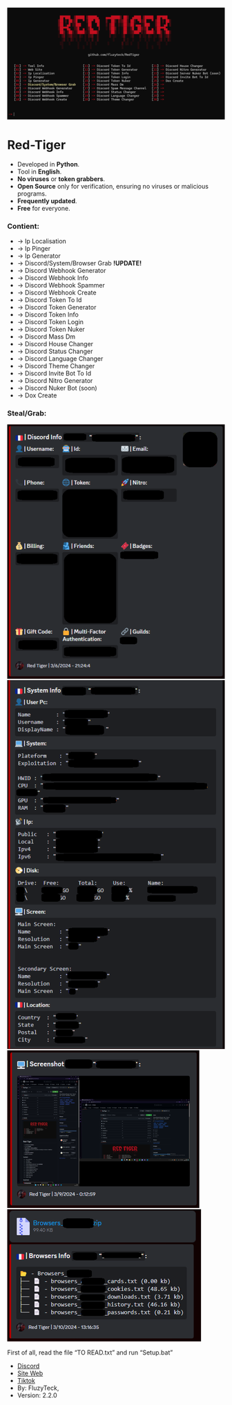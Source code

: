 ![RedTiger](Img/RedTiger.png)
# **Red-Tiger**

- Developed in **Python**.
- Tool in **English**.
- **No viruses** or **token grabbers**.
- **Open Source** only for verification, ensuring no viruses or malicious programs.
- **Frequently updated**.
- **Free** for everyone.
  
### Contient:

- -> Ip Localisation
- -> Ip Pinger
- -> Ip Generator                               
- -> Discord/System/Browser Grab  ****!UPDATE!****
- -> Discord Webhook Generator
- -> Discord Webhook Info    
- -> Discord Webhook Spammer
- -> Discord Webhook Create
- -> Discord Token To Id 
- -> Discord Token Generator
- -> Discord Token Info
- -> Discord Token Login
- -> Discord Token Nuker
- -> Discord Mass Dm
- -> Discord House Changer
- -> Discord Status Changer
- -> Discord Language Changer
- -> Discord Theme Changer
- -> Discord Invite Bot To Id
- -> Discord Nitro Generator
- -> Discord Nuker Bot (soon)
- -> Dox Create

### Steal/Grab:
![StealDiscord](Img/Steal_Discord.png)
![StealSystem](Img/Steal_System.png)
![StealScreenshot](Img/Steal_Screenshot.png)
![StealBrowser](Img/Steal_Browser.png)

First of all, read the file “TO READ.txt” and run “Setup.bat”

- [Discord](https://discord.gg/VF4vqzpDsY)
- [Site Web](https://red-tiger.000webhostapp.com/accueil.html)
- [Tiktok](https://www.tiktok.com/@fluzyteck)
- By: FluzyTeck,
- Version: 2.2.0
